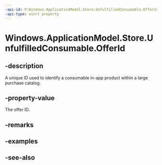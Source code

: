 ```yaml
---
-api-id: P:Windows.ApplicationModel.Store.UnfulfilledConsumable.OfferId
-api-type: winrt property
---
```


<!-- Property syntax
public string OfferId { get; }
-->

# Windows.ApplicationModel.Store.UnfulfilledConsumable.OfferId

## -description
A unique ID used to identify a consumable in-app product within a large purchase catalog.

## -property-value
The offer ID.

## -remarks

## -examples

## -see-also
